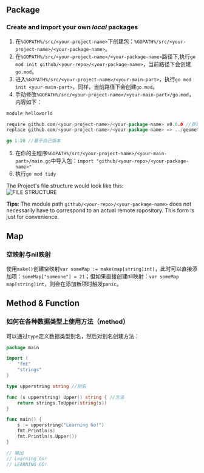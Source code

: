 ## Package
### Create and import your own _local_ packages
1. 在`%GOPATH%/src/<your-project-name>`下创建包：`%GOPATH%/src/<your-project-name>/<your-package-name>`。
2. 在`%GOPATH%/src/<your-project-name>/<your-package-name>`路径下,执行`go mod init github/<your-repo>/<your-package-name>`，当前路径下会创建`go.mod`。
3. 进入`%GOPATH%/src/<your-project-name>/<your-main-part>`，执行`go mod init <your-main-part>`，同样，当前路径下会创建`go.mod`。
4. 手动修改`%GOPATH%/src/<your-project-name>/<your-main-part>/go.mod`，内容如下：
```go
module helloworld

require github.com/<your-project-name>/<your-package-name> v0.0.0 //获取对应版本的package
replace github.com/<your-project-name>/<your-package-name> => ../geometry //将从远程获取package转为从本地获取package，通常用于本地开发或者测试

go 1.20 //基于自己版本

```
5. 在你的主程序`%GOPATH%/src/<your-project-name>/<your-main-part>/main.go`中导入包：`import "github/<your-repo>/<your-package-name>"`
6. 执行`go mod tidy`

The Project's file structure would look like this:  
![FILE STRUCTURE](https://cdn.jsdelivr.net/gh/PsyLinkist/LearningBlogPics/202306261715199.png)

**Tips**: The module path `github/<your-repo>/<your-package-name>` does not necessarily have to correspond to an actual remote ropository. This form is just for convenience.

## Map
### 空映射与nil映射
使用`make()`创建空映射`var someMap := make(map[string]int)`，此时可以直接添加项：`someMap["someone"] = 21`；但如果直接创建nil映射：`var someMap map[string]int`，则会在添加新项时触发`panic`。

## Method & Function
### 如何在各种数据类型上使用方法（method）
可以通过`type`定义数据类型别名，然后对别名创建方法：  
```go
package main

import (
    "fmt"
    "strings"
)

type upperstring string //别名

func (s upperstring) Upper() string { //方法
    return strings.ToUpper(string(s))
}

func main() {
    s := upperstring("Learning Go!")
    fmt.Println(s)
    fmt.Println(s.Upper())
}

// 输出
// Learning Go!
// LEARNING GO!
```